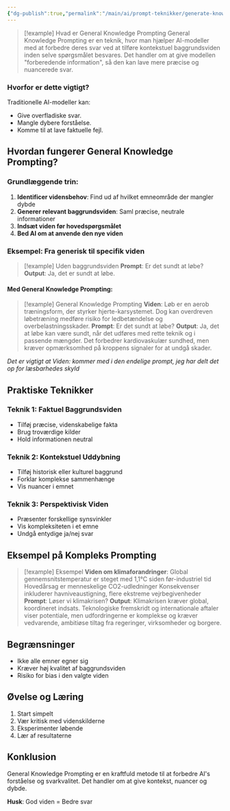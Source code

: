 ```yaml
---
{"dg-publish":true,"permalink":"/main/ai/prompt-teknikker/generate-knowledge-prompting/","tags":["⭐⭐"],"dgHomeLink":"false","dgShowBacklinks":"false","dgShowFileTree":"false","dgEnableSearch":"false","created":"2024-12-03T08:35:03.729+01:00"}
---
```



> [!example] Hvad er General Knowledge Prompting
> General Knowledge Prompting er en teknik, hvor man hjælper AI-modeller med at forbedre deres svar ved at tilføre kontekstuel baggrundsviden inden selve spørgsmålet besvares. Det handler om at give modellen "forberedende information", så den kan lave mere præcise og nuancerede svar.

### Hvorfor er dette vigtigt?

Traditionelle AI-modeller kan:
- Give overfladiske svar.
- Mangle dybere forståelse.
- Komme til at lave faktuelle fejl.

## Hvordan fungerer General Knowledge Prompting?

### Grundlæggende trin:
1. **Identificer vidensbehov**: Find ud af hvilket emneområde der mangler dybde
2. **Generer relevant baggrundsviden**: Saml præcise, neutrale informationer
3. **Indsæt viden før hovedspørgsmålet**
4. **Bed AI om at anvende den nye viden**

### Eksempel: Fra generisk til specifik viden

> [!example] Uden baggrundsviden
> **Prompt**: Er det sundt at løbe?
   **Output**: Ja, det er sundt at løbe.

#### Med General Knowledge Prompting:

> [!example] General Knowledge Prompting
> **Viden**: Løb er en aerob træningsform, der styrker hjerte-karsystemet. Dog kan overdreven løbetræning medføre risiko for ledbetændelse og overbelastningsskader.
> **Prompt**: Er det sundt at løbe?
   **Output**: Ja, det at løbe kan være sundt, når det udføres med rette teknik og i passende mængder. Det forbedrer kardiovaskulær sundhed, men kræver opmærksomhed på kroppens signaler for at undgå skader.

*Det er vigtigt at Viden: kommer med i den endelige prompt, jeg har delt det op for læsbarhedes skyld*

## Praktiske Teknikker

### Teknik 1: Faktuel Baggrundsviden
- Tilføj præcise, videnskabelige fakta
- Brug troværdige kilder
- Hold informationen neutral

### Teknik 2: Kontekstuel Uddybning
- Tilføj historisk eller kulturel baggrund
- Forklar komplekse sammenhænge
- Vis nuancer i emnet

### Teknik 3: Perspektivisk Viden
- Præsenter forskellige synsvinkler
- Vis kompleksiteten i et emne
- Undgå entydige ja/nej svar

## Eksempel på Kompleks Prompting


> [!example] Eksempel
> **Viden om klimaforandringer**: 
> Global gennemsnitstemperatur er steget med 1,1°C siden før-industriel tid
> Hovedårsag er menneskelige CO2-udledninger
> Konsekvenser inkluderer havniveaustigning, flere ekstreme vejrbegivenheder
> **Prompt**: Løser vi klimakrisen?
   **Output**: Klimakrisen kræver global, koordineret indsats. Teknologiske fremskridt og internationale aftaler viser potentiale, men udfordringerne er komplekse og kræver vedvarende, ambitiøse tiltag fra regeringer, virksomheder og borgere.

## Begrænsninger

- Ikke alle emner egner sig
- Kræver høj kvalitet af baggrundsviden
- Risiko for bias i den valgte viden

## Øvelse og Læring

1. Start simpelt
2. Vær kritisk med videnskilderne
3. Eksperimenter løbende
4. Lær af resultaterne

## Konklusion

General Knowledge Prompting er en kraftfuld metode til at forbedre AI's forståelse og svarkvalitet. Det handler om at give kontekst, nuancer og dybde.

**Husk**: God viden = Bedre svar

